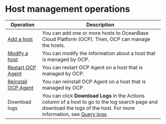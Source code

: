 Host management operations 
===============================================




|                             Operation                              |                                                                                                     Description                                                                                                      |
|--------------------------------------------------------------------|----------------------------------------------------------------------------------------------------------------------------------------------------------------------------------------------------------------------|
| [Add a host](/en-US/3.ob-cloud-platform/6.management-host/2.add-host.md)          | You can add one or more hosts to OceanBase Cloud Platform (OCP). Then, OCP can manage the hosts.                                                                                                                     |
| [Modify a host](/en-US/3.ob-cloud-platform/6.management-host/3.modify-host.md)       | You can modify the information about a host that is managed by OCP.                                                                                                                                                  |
| [Restart OCP Agent](/en-US/3.ob-cloud-platform/6.management-host/4.restart-the-ocp-agent.md)   | You can restart OCP Agent on a host that is managed by OCP.                                                                                                                                                          |
| [Reinstall OCP Agent](/en-US/3.ob-cloud-platform/6.management-host/6.reinstall-ocp-agent.md) | You can reinstall OCP Agent on a host that is managed by OCP.                                                                                                                                                        |
| Download logs                                                      | You can click **Download Logs** in the Actions column of a host to go to the log search page and download the logs of the host. For more information, see [Query logs](t2157573.md#topic-2157573). |



